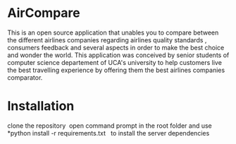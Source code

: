 # AirCompare
This is an open source application that unables you to compare between the different airlines companies regarding airlines quality standards , consumers feedback and several aspects in order to make the best choice and wonder the world. This application was conceived by senior students of computer science departement of UCA's university to help customers live the best travelling experience by offering them the best airlines companies comparator.

# Installation
 clone the repository&nbsp;
 open command prompt in the root folder and use&nbsp;
 *python install -r requirements.txt &nbsp;
 to install the server dependencies&nbsp;


